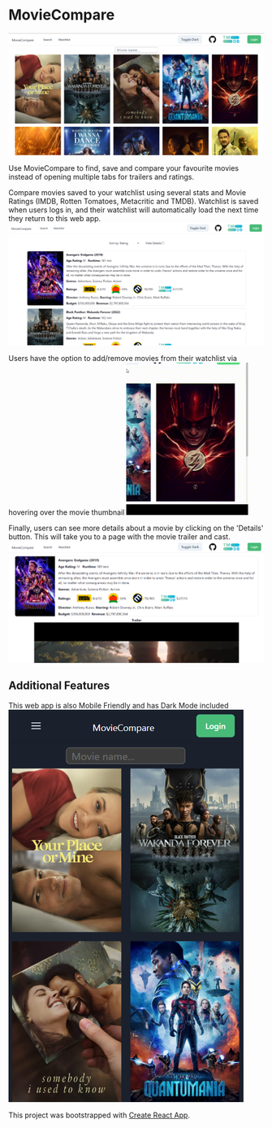 # MovieCompare

![Home Page Image](media/SearchPage.png)

Use MovieCompare to find, save and compare your favourite movies instead of opening multiple tabs for trailers and ratings.

Compare movies saved to your watchlist using several stats and Movie Ratings (IMDB, Rotten Tomatoes, Metacritic and TMDB).
Watchlist is saved when users logs in, and their watchlist will automatically load the next time they return to this web app.
![Watchlist Page Image](media/WatchlistPage.png)

Users have the option to add/remove movies from their watchlist via hovering over the movie thumbnail
![Add/Remove Movie GIF](media/MovieHover.gif)

Finally, users can see more details about a movie by clicking on the 'Details' button. This will take you to a page with the movie trailer and cast.
![Details Page Image](media/DetailsPage.png)

## Additional Features
This web app is also Mobile Friendly and has Dark Mode included
![Mobile Page Image](media/MobileDarkMode.png)


This project was bootstrapped with [Create React App](https://github.com/facebook/create-react-app).
